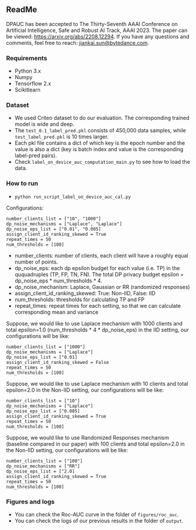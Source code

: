 ## ReadMe

DPAUC has been accepted to The Thirty-Seventh AAAI Conference on Artificial Intelligence, Safe and Robust AI Track, AAAI 2023. The paper can be viewed: https://arxiv.org/abs/2208.12294.
If you have any questions and comments, feel free to reach: jiankai.sun@bytedance.com.


### Requirements

* Python 3.x
* Numpy 
* Tensorflow 2.x
* Scikitlearn 

### Dataset 

* We used Criteo dataset to do our evaluation. The corresponding trained model is wide and deep.
* The ```test_0.1_label_pred.pkl``` consists of 450,000 data samples, while ```test_label_pred.pkl``` is 10 times larger.
* Each pkl file contains a dict of which key is the epoch number and the value is also a dict (key is batch index and value is the corresponding label-pred pairs).
* Check ```label_on_device_auc_computation_main.py``` to see how to load the data.

### How to run

* ```python run_script_label_on_device_auc_cal.py```

Configurations:

```
number_clients_list = ["10", "1000"]
dp_noise_mechanisms = ["Laplace", "Laplace"]
dp_noise_eps_list = ["0.01", "0.005]
assign_client_id_ranking_skewed = True
repeat_times = 50
num_thresholds = [100]
```

* number_clients: number of clients, each client will have a roughly equal number of points. 
* dp_noise_eps: each dp epsilon budget for each value (i.e. TP) in the ququadruples (TP, FP, TN, FN). The total DP privacy budget epsilon = dp_noise_eps * num_thresholds * 4.
* dp_noise_mechanism: Laplace, Gaussian or RR (randomized responses)
* assign_client_id_ranking_skewed: True: Non-IID, False: IID
* num_thresholds: thresholds for calculating TP and FP
* repeat_times: repeat times for each setting, so that we can calculate corresponding mean and variance

Suppose, we would like to use Laplace mechanism with 1000 clients and total epsilon=1.0 (num_thresholds * 4 * dp_noise_eps) in the IID setting, our configurations will be like:

```
number_clients_list = ["1000"]
dp_noise_mechanisms = ["Laplace"]
dp_noise_eps_list = ["0.01]
assign_client_id_ranking_skewed = False
repeat_times = 50
num_thresholds = [100]
```


Suppose, we would like to use Laplace mechanism with 10 clients and total epsilon=2.0 in the Non-IID setting, our configurations will be like:

```
number_clients_list = ["10"]
dp_noise_mechanisms = ["Laplace"]
dp_noise_eps_list = ["0.005]
assign_client_id_ranking_skewed = True
repeat_times = 50
num_thresholds = [100]
```


Suppose, we would like to use Randomized Responses mechanism (baseline compared in our paper) with 100 clients and total epsilon=2.0 in the Non-IID setting, our configurations will be like:

```
number_clients_list = ["100"]
dp_noise_mechanisms = ["RR"]
dp_noise_eps_list = ["2.0]
assign_client_id_ranking_skewed = True
repeat_times = 50
num_thresholds = [100]
```

### Figures and logs

* You can check the Roc-AUC curve in the folder of `figures/roc_auc`. 
* You can check the logs of our previous results in the folder of `output`.
